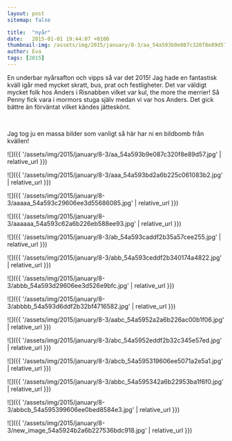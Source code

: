 ```yaml
---
layout: post
sitemap: false

title:  "nyår"
date:   2015-01-01 19:44:07 +0100
thumbnail-img: /assets/img/2015/january/8-3/aa_54a593b9e087c320f8e89d57.jpg
author: Eva
tags: [2015]
---
```


En underbar nyårsafton och vipps så var det 2015! Jag hade en fantastisk kväll igår med mycket skratt, bus, prat och festligheter. Det var väldigt mycket folk hos Anders i Risnabben vilket var kul, the more the merrier! Så Penny fick vara i mormors stuga själv medan vi var hos Anders. Det gick bättre än förväntat vilket kändes jätteskönt. 




 




Jag tog ju en massa bilder som vanligt så här har ni en bildbomb från kvällen!

![]({{ '/assets/img/2015/january/8-3/aa_54a593b9e087c320f8e89d57.jpg'  | relative_url }})

![]({{ '/assets/img/2015/january/8-3/aaa_54a593bd2a6b225c061083b2.jpg'  | relative_url }})

![]({{ '/assets/img/2015/january/8-3/aaaaa_54a593c29606ee3d55686085.jpg'  | relative_url }})

![]({{ '/assets/img/2015/january/8-3/aaaaaa_54a593c62a6b226eb588ee93.jpg'  | relative_url }})

![]({{ '/assets/img/2015/january/8-3/ab_54a593caddf2b35a57cee255.jpg'  | relative_url }})

![]({{ '/assets/img/2015/january/8-3/abb_54a593ceddf2b340174a4822.jpg'  | relative_url }})

![]({{ '/assets/img/2015/january/8-3/abbb_54a593d29606ee3d526e9bfc.jpg'  | relative_url }})

![]({{ '/assets/img/2015/january/8-3/abbbb_54a593d6ddf2b32bf4716582.jpg'  | relative_url }})

![]({{ '/assets/img/2015/january/8-3/aabc_54a5952a2a6b226ac00b1f06.jpg'  | relative_url }})

![]({{ '/assets/img/2015/january/8-3/abc_54a5952eddf2b32c345e57ed.jpg'  | relative_url }})

![]({{ '/assets/img/2015/january/8-3/abcb_54a595319606ee5071a2e5a1.jpg'  | relative_url }})

![]({{ '/assets/img/2015/january/8-3/abbc_54a595342a6b22953ba1f6f0.jpg'  | relative_url }})

![]({{ '/assets/img/2015/january/8-3/abbcb_54a595399606ee0bed8584e3.jpg'  | relative_url }})

![]({{ '/assets/img/2015/january/8-3/new_image_54a5924b2a6b227536bdc918.jpg'  | relative_url }})

